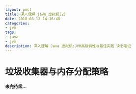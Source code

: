 ```yaml
---
layout: post
title: 深入理解 java 虚拟机(2)
date: 2018-08-13 14:16:48
categories: 
- jvm
tags:
- java
- jvm
description: 深入理解 Java 虚拟机:JVM高级特性与最佳实践 读书笔记
---
```

# 垃圾收集器与内存分配策略

**未完待续...**